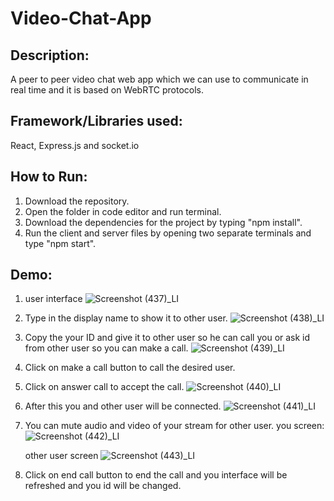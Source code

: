# Video-Chat-App

## Description:
A peer to peer video chat web app which we can use to communicate in real time and it is based on WebRTC protocols.

## Framework/Libraries used:
React, Express.js and socket.io

## How to Run:
1. Download the repository.
2. Open the folder in code editor and run terminal.
3. Download the dependencies for the project by typing "npm install".
4. Run the client and server files by opening two separate terminals and type "npm start".

## Demo:
1. user interface
![Screenshot (437)_LI](https://github.com/dhananjay-Byte/Video-Chat-App/assets/82323909/f43d36b3-a430-439f-9d39-8ebbcf902bd0)

2. Type in the display name to show it to other user.
![Screenshot (438)_LI](https://github.com/dhananjay-Byte/Video-Chat-App/assets/82323909/09dec08f-7045-4635-b0aa-b7548b7ef969)

3. Copy the your ID and give it to other user so he can call you or ask id from other user so you can make a call.
![Screenshot (439)_LI](https://github.com/dhananjay-Byte/Video-Chat-App/assets/82323909/15d540ac-c353-4f25-932d-cd3e85a62c9d)

4. Click on make a call button to call the desired user.

5. Click on answer call to accept the call.
![Screenshot (440)_LI](https://github.com/dhananjay-Byte/Video-Chat-App/assets/82323909/0e24b872-b511-4fed-8f03-52938fe71e53)

6. After this you and other user will be connected.
![Screenshot (441)_LI](https://github.com/dhananjay-Byte/Video-Chat-App/assets/82323909/7f817c08-8d37-436a-816b-eee533d292a9)

7. You can mute audio and video of your stream for other user.
   you screen:
   ![Screenshot (442)_LI](https://github.com/dhananjay-Byte/Video-Chat-App/assets/82323909/1d244734-160a-4448-8714-28d310bd5bb2)

   other user screen
   ![Screenshot (443)_LI](https://github.com/dhananjay-Byte/Video-Chat-App/assets/82323909/c9ae9051-bb4c-4436-ae84-026d8acb5f8f)

8. Click on end call button to end the call and you interface will be refreshed and you id will be changed.
